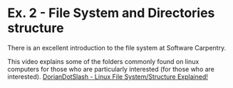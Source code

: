 # Ex. 2 - File System and Directories structure

There is an excellent introduction  to the file system at Software Carpentry.




This video explains some of the folders commonly found on linux computers for those who are particularly interested (for those who are interested). [DorianDotSlash - Linux File System/Structure Explained!](https://youtu.be/HbgzrKJvDRw)

